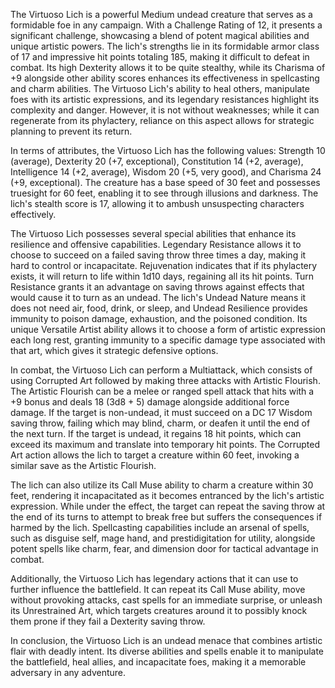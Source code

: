 The Virtuoso Lich is a powerful Medium undead creature that serves as a formidable foe in any campaign. With a Challenge Rating of 12, it presents a significant challenge, showcasing a blend of potent magical abilities and unique artistic powers. The lich's strengths lie in its formidable armor class of 17 and impressive hit points totaling 185, making it difficult to defeat in combat. Its high Dexterity allows it to be quite stealthy, while its Charisma of +9 alongside other ability scores enhances its effectiveness in spellcasting and charm abilities. The Virtuoso Lich's ability to heal others, manipulate foes with its artistic expressions, and its legendary resistances highlight its complexity and danger. However, it is not without weaknesses; while it can regenerate from its phylactery, reliance on this aspect allows for strategic planning to prevent its return.

In terms of attributes, the Virtuoso Lich has the following values: Strength 10 (average), Dexterity 20 (+7, exceptional), Constitution 14 (+2, average), Intelligence 14 (+2, average), Wisdom 20 (+5, very good), and Charisma 24 (+9, exceptional). The creature has a base speed of 30 feet and possesses truesight for 60 feet, enabling it to see through illusions and darkness. The lich's stealth score is 17, allowing it to ambush unsuspecting characters effectively.

The Virtuoso Lich possesses several special abilities that enhance its resilience and offensive capabilities. Legendary Resistance allows it to choose to succeed on a failed saving throw three times a day, making it hard to control or incapacitate. Rejuvenation indicates that if its phylactery exists, it will return to life within 1d10 days, regaining all its hit points. Turn Resistance grants it an advantage on saving throws against effects that would cause it to turn as an undead. The lich's Undead Nature means it does not need air, food, drink, or sleep, and Undead Resilience provides immunity to poison damage, exhaustion, and the poisoned condition. Its unique Versatile Artist ability allows it to choose a form of artistic expression each long rest, granting immunity to a specific damage type associated with that art, which gives it strategic defensive options.

In combat, the Virtuoso Lich can perform a Multiattack, which consists of using Corrupted Art followed by making three attacks with Artistic Flourish. The Artistic Flourish can be a melee or ranged spell attack that hits with a +9 bonus and deals 18 (3d8 + 5) damage alongside additional force damage. If the target is non-undead, it must succeed on a DC 17 Wisdom saving throw, failing which may blind, charm, or deafen it until the end of the next turn. If the target is undead, it regains 18 hit points, which can exceed its maximum and translate into temporary hit points. The Corrupted Art action allows the lich to target a creature within 60 feet, invoking a similar save as the Artistic Flourish.

The lich can also utilize its Call Muse ability to charm a creature within 30 feet, rendering it incapacitated as it becomes entranced by the lich's artistic expression. While under the effect, the target can repeat the saving throw at the end of its turns to attempt to break free but suffers the consequences if harmed by the lich. Spellcasting capabilities include an arsenal of spells, such as disguise self, mage hand, and prestidigitation for utility, alongside potent spells like charm, fear, and dimension door for tactical advantage in combat.

Additionally, the Virtuoso Lich has legendary actions that it can use to further influence the battlefield. It can repeat its Call Muse ability, move without provoking attacks, cast spells for an immediate surprise, or unleash its Unrestrained Art, which targets creatures around it to possibly knock them prone if they fail a Dexterity saving throw.

In conclusion, the Virtuoso Lich is an undead menace that combines artistic flair with deadly intent. Its diverse abilities and spells enable it to manipulate the battlefield, heal allies, and incapacitate foes, making it a memorable adversary in any adventure.